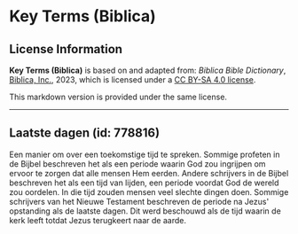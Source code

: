 # Key Terms (Biblica)

## License Information

**Key Terms (Biblica)** is based on and adapted from: _Biblica Bible Dictionary_, [Biblica, Inc.](https://www.biblica.com/), 2023, which is licensed under a [CC BY-SA 4.0 license](https://creativecommons.org/licenses/by-sa/4.0/legalcode.en).

This markdown version is provided under the same license.



--------------------------------

## Laatste dagen (id: 778816)

Een manier om over een toekomstige tijd te spreken. Sommige profeten in de Bijbel beschreven het als een periode waarin God zou ingrijpen om ervoor te zorgen dat alle mensen Hem eerden. Andere schrijvers in de Bijbel beschreven het als een tijd van lijden, een periode voordat God de wereld zou oordelen. In die tijd zouden mensen veel slechte dingen doen. Sommige schrijvers van het Nieuwe Testament beschreven de periode na Jezus' opstanding als de laatste dagen. Dit werd beschouwd als de tijd waarin de kerk leeft totdat Jezus terugkeert naar de aarde.


